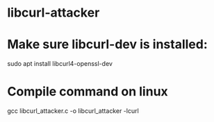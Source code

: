 # libcurl-attacker

# Make sure libcurl-dev is installed:
sudo apt install libcurl4-openssl-dev

# Compile command on linux
gcc libcurl_attacker.c -o libcurl_attacker -lcurl
